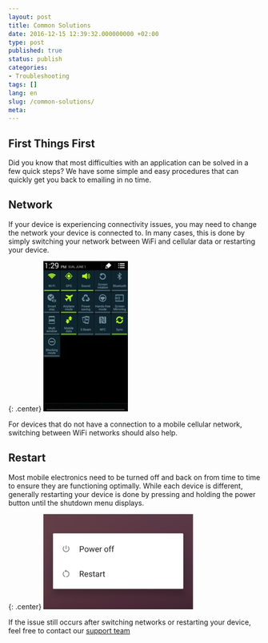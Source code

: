```yaml
---
layout: post
title: Common Solutions
date: 2016-12-15 12:39:32.000000000 +02:00
type: post
published: true
status: publish
categories:
- Troubleshooting
tags: []
lang: en
slug: /common-solutions/
meta:
---
```


## First Things First

Did you know that most difficulties with an application can be solved in a few quick steps? We have some simple and easy procedures that can quickly get you back to emailing in no time.

## Network

If your device is experiencing connectivity issues, you may need to change the network your device is connected to. In many cases, this is done by simply switching your network between WiFi and cellular data or restarting your device.

{: .center}
![Network](/assets/network-169x300.jpg)

For devices that do not have a connection to a mobile cellular network, switching between WiFi networks should also help.

## Restart

Most mobile electronics need to be turned off and back on from time to time to ensure they are functioning optimally. While each device is different, generally restarting your device is done by pressing and holding the power button until the shutdown menu displays.

{: .center}
![Shutdown](/assets/Shutdwn-300x190.png)

If the issue still occurs after switching networks or restarting your device, feel free to contact our [support team](mailto:support@bluemail.me)